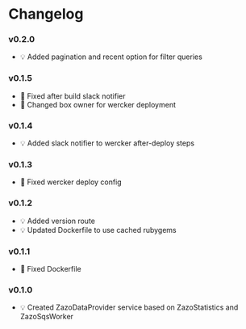 # Changelog

### v0.2.0
- :bulb: Added pagination and recent option for filter queries

### v0.1.5
- :hammer: Fixed after build slack notifier
- :hammer: Changed box owner for wercker deployment

### v0.1.4
- :bulb: Added slack notifier to wercker after-deploy steps

### v0.1.3
- :hammer: Fixed wercker deploy config

### v0.1.2
- :bulb: Added version route
- :bulb: Updated Dockerfile to use cached rubygems

### v0.1.1
- :hammer: Fixed Dockerfile

### v0.1.0
- :bulb: Created ZazoDataProvider service based on ZazoStatistics and ZazoSqsWorker
